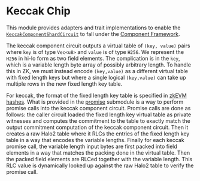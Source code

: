 # Keccak Chip

This module provides adapters and trait implementations to enable the [`KeccakComponentShardCircuit`](https://github.com/axiom-crypto/halo2-lib/tree/release-0.4.1-rc/hashes/zkevm/src/keccak) to fall under the [Component Framework](../utils/README.md).

The keccak component circuit outputs a virtual table of `(key, value)` pairs where `key` is of type `Vec<u8>` and `value` is of type `H256`. We represent the `H256` in hi-lo form as two field elements. The complication is in the `key`, which is a variable length byte array of possibly arbitrary length.
To handle this in ZK, we must instead encode `(key,value)` as a different virtual table with fixed length keys but where a single logical `(key,value)` can take up multiple rows in the new fixed length key table.

For keccak, the format of the fixed length key table is specified in [zkEVM hashes](https://github.com/axiom-crypto/halo2-lib/tree/release-0.4.1-rc/hashes/zkevm/src/keccak).
What is provided in the [promise](./promise.rs) submodule is a way to perform promise calls into the keccak component circuit.
Promise calls are done as follows: the caller circuit loaded the fixed length key virtual table as private witnesses and computes the commitment to the table to exactly match the output commitment computation of the keccak component circuit.
Then it creates a raw Halo2 table where it RLCs the entries of the fixed length key table in a way that encodes the variable lengths.
Finally for each keccak promise call, the variable length input bytes are first packed into field elements in a way that matches the packing done in the virtual table. Then the packed field elements are RLCed together with the variable length. This RLC value is dynamically looked up against the raw Halo2 table to verify the promise call.
